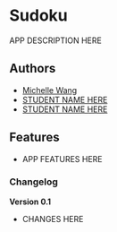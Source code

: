 # Sudoku

APP DESCRIPTION HERE

## Authors

- [Michelle Wang](http://link-to-website-here/)
- [STUDENT NAME HERE](http://link-to-website-here/)
- [STUDENT NAME HERE](http://link-to-website-here/)

## Features

- APP FEATURES HERE

### Changelog

**Version 0.1**

- CHANGES HERE

